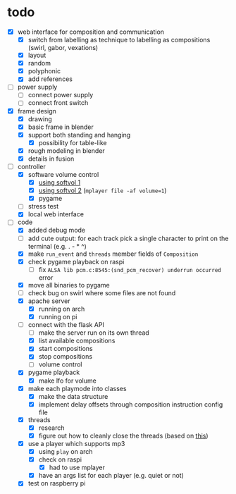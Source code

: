 # todo

- [x] web interface for composition and communication
  - [x] switch from labelling as technique to labelling as compositions (swirl, gabor, vexations)
  - [x] layout
  - [x] random
  - [x] polyphonic
  - [x] add references
- [ ] power supply
  - [ ] connect power supply
  - [ ] connect front switch
- [x] frame design
  - [x] drawing
  - [x] basic frame in blender
  - [x] support both standing and hanging
    - [x] possibility for table-like
  - [x] rough modeling in blender
  - [x] details in fusion
- [ ] controller
  - [x] software volume control
    - [x] [using softvol 1](https://bytesnbits.co.uk/raspberry-pi-i2s-sound-output/)
    - [x] [using softvol 2](https://github.com/pimoroni/pirate-audio/issues/32) (`mplayer file -af volume=1`)
    - [x] pygame
  - [ ] stress test
  - [x] local web interface
- [ ] code
  - [x] added debug mode
  - [ ] add cute output: for each track pick a single character to print on the terminal (e.g. . - * ^)
  - [x] make `run_event` and `threads` member fields of `Composition`
  - [x] check pygame playback on raspi
    - [ ] fix `ALSA lib pcm.c:8545:(snd_pcm_recover) underrun occurred` error
  - [x] move all binaries to pygame
  - [ ] check bug on swirl where some files are not found
  - [x] apache server
    - [x] running on arch
    - [x] running on pi
  - [ ] connect with the flask API
    - [ ] make the server run on its own thread
    - [x] list available compositions
    - [x] start compositions
    - [x] stop compositions
    - [ ] volume control
  - [x] pygame playback
    - [x] make lfo for volume
  - [x] make each playmode into classes
    - [x] make the data structure
    - [x] implement delay offsets through composition instruction config file
  - [x] threads
    - [x] research
    - [x] figure out how to cleanly close the threads (based on [this](https://stackoverflow.com/questions/41961430/how-to-cleanly-kill-subprocesses-in-python))
  - [x] use a player which supports mp3
    - [x] using `play` on arch
    - [x] check on raspi
      - [x] had to use mplayer
    - [x] have an args list for each player (e.g. quiet or not)
  - [x] test on raspberry pi
